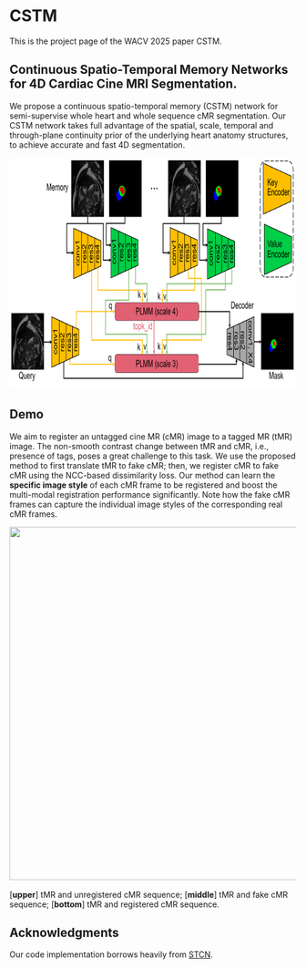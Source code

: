 # CSTM
This is the project page of the WACV 2025 paper CSTM.

## Continuous Spatio-Temporal Memory Networks for 4D Cardiac Cine MRI Segmentation.
We propose a continuous spatio-temporal memory (CSTM) network for semi-supervise whole heart and whole sequence cMR segmentation. Our CSTM network takes full advantage of the spatial, scale, temporal and through-plane continuity prior of the underlying heart anatomy structures, to achieve accurate and fast 4D segmentation.
<div align=center><img width="820" height="406" src="https://github.com/DeepTag/CSTM/blob/main/cstm.png"/></div>

## Demo
We aim to register an untagged cine MR (cMR) image to a tagged MR (tMR) image. The non-smooth contrast change between tMR and cMR, i.e., presence of tags, poses a great challenge to this task. We use the proposed method to first translate tMR to fake cMR; then, we register cMR to fake cMR using the NCC-based dissimilarity loss. Our method can learn the **specific image style** of each cMR frame to be registered and boost the multi-modal registration performance significantly. Note how the fake cMR frames can capture the individual image styles of the corresponding real cMR frames.  
<div align=center><img width="620" height="620" src="https://github.com/DeepTag/ECaT/blob/main/tfc.gif"/></div>

[**upper**] tMR and unregistered cMR sequence; [**middle**] tMR and fake cMR sequence; [**bottom**] tMR and registered cMR sequence. 

## Acknowledgments
Our code implementation borrows heavily from [STCN](https://github.com/hkchengrex/STCN).
